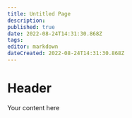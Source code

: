 ```yaml
---
title: Untitled Page
description: 
published: true
date: 2022-08-24T14:31:30.868Z
tags: 
editor: markdown
dateCreated: 2022-08-24T14:31:30.868Z
---
```


# Header
Your content here